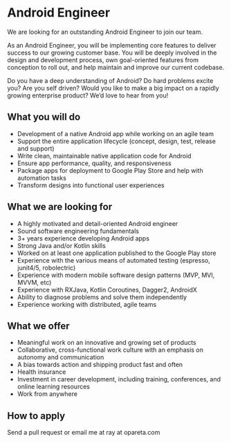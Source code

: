 # Android Engineer

We are looking for an outstanding Android Engineer to join our team.

As an Android Engineer, you will be implementing core features to deliver success to our growing customer base. You will be deeply involved in the design and development process, own goal-oriented features from conception to roll out, and help maintain and improve our current codebase.

Do you have a deep understanding of Android? Do hard problems excite you? Are you self driven? Would you like to make a big impact on a rapidly growing enterprise product? We’d love to hear from you! 

## What you will do

- Development of a native Android app while working on an agile team
- Support the entire application lifecycle (concept, design, test, release and support)
- Write clean, maintainable native application code for Android
- Ensure app performance, quality, and responsiveness
- Package apps for deployment to Google Play Store and help with automation tasks
- Transform designs into functional user experiences

## What we are looking for

- A highly motivated and detail-oriented Android engineer
- Sound software engineering fundamentals
- 3+ years experience developing Android apps
- Strong Java and/or Kotlin skills
- Worked on at least one application published to the Google Play store
- Experience with the various means of automated testing (espresso, junit4/5, robolectric)
- Experience with modern mobile software design patterns (MVP, MVI, MVVM, etc)
- Experience with RXJava, Kotlin Coroutines, Dagger2, AndroidX
- Ability to diagnose problems and solve them independently
- Experience working with distributed, agile teams

## What we offer

- Meaningful work on an innovative and growing set of products
- Collaborative, cross-functional work culture with an emphasis on autonomy and communication
- A bias towards action and shipping product fast and often
- Health insurance
- Investment in career development, including training, conferences, and online learning resources
- Work from anywhere

## How to apply

Send a pull request or email me at ray at opareta.com
